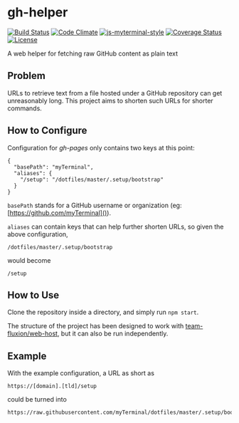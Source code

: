 # gh-helper

[![Build Status](https://travis-ci.org/myTerminal/gh-helper.svg?branch=master)](https://travis-ci.org/myTerminal/gh-helper)
[![Code Climate](https://codeclimate.com/github/myTerminal/gh-helper.png)](https://codeclimate.com/github/myTerminal/gh-helper)
[![js-myterminal-style](https://img.shields.io/badge/code%20style-myterminal-blue.svg)](https://www.npmjs.com/package/eslint-config/myterminal)
[![Coverage Status](https://img.shields.io/coveralls/myTerminal/gh-helper.svg)](https://coveralls.io/r/myTerminal/gh-helper?branch=master)  
[![License](https://img.shields.io/github/license/myTerminal/gh-helper.svg)](https://opensource.org/licenses/MIT)  

A web helper for fetching raw GitHub content as plain text

## Problem

URLs to retrieve text from a file hosted under a GitHub repository can get unreasonably long. This project aims to shorten such URLs for shorter commands.

## How to Configure

Configuration for *gh-pages* only contains two keys at this point:

    {
      "basePath": "myTerminal",
      "aliases": {
        "/setup": "/dotfiles/master/.setup/bootstrap"
      }
    }

`basePath` stands for a GitHub username or organization (eg: [https://github.com/myTerminal]()).

`aliases` can contain keys that can help further shorten URLs, so given the above configuration,

    /dotfiles/master/.setup/bootstrap

would become

    /setup

## How to Use

Clone the repository inside a directory, and simply run `npm start`.

The structure of the project has been designed to work with [team-fluxion/web-host](https://github.com/team-fluxion/web-host), but it can also be run independently.

## Example

With the example configuration, a URL as short as

    https://[domain].[tld]/setup

could be turned into

    https://raw.githubusercontent.com/myTerminal/dotfiles/master/.setup/bootstrap
